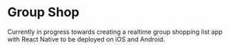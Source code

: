 # Group Shop
Currently in progress towards creating a realtime group shopping list app with React Native to be deployed on iOS and Android.
